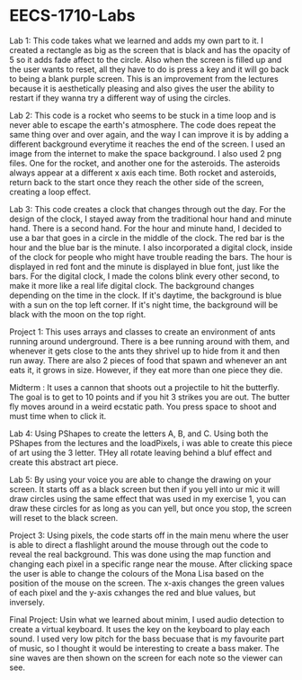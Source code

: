 # EECS-1710-Labs

Lab 1: This code takes what we learned and adds my own part to it. I created a rectangle as big as the screen that is black and has the opacity of 5 so it adds fade affect to the circle. Also when the screen is filled up and the user wants to reset, all they have to do is press a key and it will go back to being a blank purple screen. This is an improvement from the lectures because it is aesthetically pleasing and also gives the user the ability to restart if they wanna try a different way of using the circles.  

Lab 2: This code is a rocket who seems to be stuck in a time loop and is never able to escape the earth's atmosphere. The code does repeat the same thing over and over again, and the way I can improve it is by adding a different background everytime it reaches the end of the screen. I used an image from the internet to make the space background. I also used 2 png files. One for the rocket, and another one for the asteroids. The asteroids always appear at a different x axis each time. Both rocket and asteroids, return back to the start once they reach the other side of the screen, creating a loop effect.  

Lab 3: This code creates a clock that changes through out the day. For the design of the clock, I stayed away from the traditional hour hand and minute hand. There is a second hand. For the hour and minute hand, I decided to use a bar that goes in a circle in the middle of the clock. The red bar is the hour and the blue bar is the minute. I also incorporated a digital clock, inside of the clock for people who might have trouble reading the bars. The hour is displayed in red font and the minute is displayed in blue font, just like the bars. For the digital clock, I made the colons blink every other second, to make it more like a real life digital clock. The background changes depending on the time in the clock. If it's daytime, the background is blue with a sun on the top left corner. If it's night time, the background will be black with the moon on the top right. 

Project 1: This uses arrays and classes to create an environment of ants running around underground. There is a bee running around with them, and whenever it gets close to the ants they shrivel up to hide from it and then run away. There are also 2 pieces of food that spawn and whenever an ant eats it, it grows in size. However, if they eat more than one piece they die.

Midterm : It uses a cannon that shoots out a projectile to hit the butterfly. The goal is to get to 10 points and if you hit 3 strikes you are out. The butter fly moves around in a weird ecstatic path.  You press space to shoot and must time when to click it. 

Lab 4: Using PShapes to create the letters A, B, and C. Using both the PShapes from the lectures and the loadPixels, i was able to create this piece of art using the 3 letter. THey all rotate leaving behind a bluf effect and create this abstract art piece.

Lab 5: By using your voice you are able to change the drawing on your screen. It starts off as a black screen but then if you yell into ur mic it will draw circles using the same effect that was used in my exercise 1, you can draw these circles for as long as you can yell, but once you stop, the screen will reset to the black screen. 

Project 3: Using pixels, the code starts off in the main menu where the user is able to direct a flashlight around the mouse through out the code to reveal the real background. This was done using the map function and changing each pixel in a specific range near the mouse. After clicking space the user is able to change the colours of the Mona Lisa based on the position of the mouse on the screen. The x-axis changes the green values of each pixel and the y-axis cxhanges the red and blue values, but inversely. 

Final Project: Usin what we learned about minim, I used audio detection to create a virtual keyboard. It uses the key on the keyboard to play each sound. I used very low pitch for the bass becuase that is my favourite part of music, so I thought it would be interesting to create a bass maker. The sine waves are then shown on the screen for each note so the viewer can see. 

